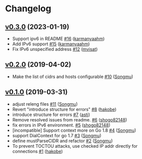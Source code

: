 # Changelog

## [v0.3.0](https://github.com/hakobe/paranoidhttp/compare/v0.2.0...v0.3.0) (2023-01-19)

* Support ipv6 in README [#16](https://github.com/hakobe/paranoidhttp/pull/16) ([karmanyaahm](https://github.com/karmanyaahm))
* Add IPv6 support [#15](https://github.com/hakobe/paranoidhttp/pull/15) ([karmanyaahm](https://github.com/karmanyaahm))
* Fix IPv6 unspecified address [#12](https://github.com/hakobe/paranoidhttp/pull/12) ([mvisat](https://github.com/mvisat))

## [v0.2.0](https://github.com/hakobe/paranoidhttp/compare/v0.1.0...v0.2.0) (2019-04-02)

* Make the list of cidrs and hosts configurable [#10](https://github.com/hakobe/paranoidhttp/pull/10) ([Songmu](https://github.com/Songmu))

## [v0.1.0](https://github.com/hakobe/paranoidhttp/compare/6495e8792661...v0.1.0) (2019-03-31)

* adjust releng files [#11](https://github.com/hakobe/paranoidhttp/pull/11) ([Songmu](https://github.com/Songmu))
* Revert "introduce structure for errors" [#8](https://github.com/hakobe/paranoidhttp/pull/8) ([hakobe](https://github.com/hakobe))
* introduce structure for errors [#7](https://github.com/hakobe/paranoidhttp/pull/7) ([astj](https://github.com/astj))
* Remove resolved issues from readme. [#6](https://github.com/hakobe/paranoidhttp/pull/6) ([shogo82148](https://github.com/shogo82148))
* fix errors in IPv6 environment. [#5](https://github.com/hakobe/paranoidhttp/pull/5) ([shogo82148](https://github.com/shogo82148))
* [incompatible] Support context more on Go 1.8 [#4](https://github.com/hakobe/paranoidhttp/pull/4) ([Songmu](https://github.com/Songmu))
* support DialContext for go 1.7 [#3](https://github.com/hakobe/paranoidhttp/pull/3) ([Songmu](https://github.com/Songmu))
* define mustParseCIDR and refactor [#2](https://github.com/hakobe/paranoidhttp/pull/2) ([Songmu](https://github.com/Songmu))
* To prevent TOCTOU attacks, use checked IP addr directly for connections [#1](https://github.com/hakobe/paranoidhttp/pull/1) ([hakobe](https://github.com/hakobe))
